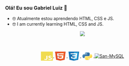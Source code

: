 ### Olá! Eu sou Gabriel Luiz 👋

- 🤓 Atualmente estou aprendendo HTML, CSS e JS. 
- 🤓 I am currently learning HTML, CSS and JS. 

<div align="center">
 <div align="center">
  <a href="https://github.com/GABRIELLNB">
  <img height="180em" src="https://github-readme-stats.vercel.app/api?username=GABRIELLNB&show_icons=true&theme=dark&include_all_commits=true&count_private=true"/>
    
   ##
    
<div style="display: inline_block"><br>
  <img align="center" alt="Rafa-Js" height="30" width="40" src="https://raw.githubusercontent.com/devicons/devicon/master/icons/javascript/javascript-plain.svg">
  <img align="center" alt="Rafa-HTML" height="30" width="40" src="https://raw.githubusercontent.com/devicons/devicon/master/icons/html5/html5-original.svg">
  <img align="center" alt="Rafa-CSS" height="30" width="40" src="https://raw.githubusercontent.com/devicons/devicon/master/icons/css3/css3-original.svg">
  <img align="center" alt="Rafa-Python" height="30" width="40" src="https://raw.githubusercontent.com/devicons/devicon/master/icons/python/python-original.svg">
 <img align="center" alt="San-MySQL" height="30" width="40" src="https://cdn.jsdelivr.net/gh/devicons/devicon/icons/mysql/mysql-original.svg">  
</div>
